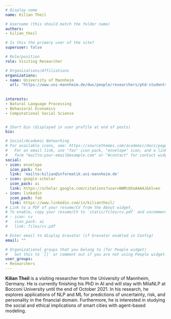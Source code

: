 ```yaml
---
# Display name
name: Kilian Theil

# Username (this should match the folder name)
authors:
- kilian_theil

# Is this the primary user of the site?
superuser: false

# Role/position
role: Visiting Researcher

# Organizations/Affiliations
organizations:
- name: University of Mannheim
  url: "https://www.uni-mannheim.de/dws/people/researchers/phd-students/kilian-theil/"
  
    
interests:
- Natural Language Processing
- Behavioral Economics
- Computational Social Science


# Short bio (displayed in user profile at end of posts)
bio:

# Social/Academic Networking
# For available icons, see: https://sourcethemes.com/academic/docs/page-builder/#icons
#   For an email link, use "fas" icon pack, "envelope" icon, and a link in the
#   form "mailto:your-email@example.com" or "#contact" for contact widget.
social:
- icon: envelope
  icon_pack: fas
  link: 'mailto:kilian@informatik.uni-mannheim.de'  
- icon: google-scholar
  icon_pack: ai
  link: https://scholar.google.com/citations?user=NWMcQXoAAAAJ&hl=en
- icon: linkedin
  icon_pack: fab
  link: https://www.linkedin.com/in/kiliantheil/
# Link to a PDF of your resume/CV from the About widget.
# To enable, copy your resume/CV to `static/files/cv.pdf` and uncomment the lines below.
# - icon: cv
#   icon_pack: ai
#   link: files/cv.pdf

# Enter email to display Gravatar (if Gravatar enabled in Config)
email: ""

# Organizational groups that you belong to (for People widget)
#   Set this to `[]` or comment out if you are not using People widget.
user_groups:
- Researchers
---
```


**Kilian Theil** is a visiting researcher from the University of Mannheim, Germany. He is currently finishing his PhD in AI and will stay with MilaNLP at Bocconi University until the end of October 2021. In his research, he explores applications of NLP and ML for predictions of uncertainty, risk, and personality in the financial domain. Furthermore, he is interested in studying the social and ethical implications of smart cities with agent-based modeling.
